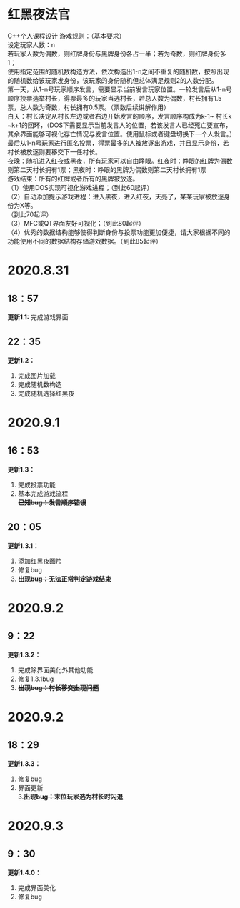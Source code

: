 # 红黑夜法官
C++个人课程设计
游戏规则：（基本要求）  
设定玩家人数：n  
若玩家人数为偶数，则红牌身份与黑牌身份各占一半；若为奇数，则红牌身份多1；  
使用指定范围的随机数构造方法，依次构造出1-n之间不重复的随机数，按照出现的随机数给该玩家发身份，该玩家的身份随机但总体满足规则2的人数分配。  
第一天，从1-n号玩家顺序发言，需要显示当前发言玩家位置。一轮发言后从1-n号顺序投票选举村长，得票最多的玩家当选村长，若总人数为偶数，村长拥有1.5票，总人数为奇数，村长拥有0.5票。（票数后续讲解作用）  
白天：村长决定从村长左边或者右边开始发言的顺序，发言顺序构成为k-1~ 村长k ~k+1的回环，（DOS下需要显示当前发言人的位置，若该发言人已经死亡要宣布，其余界面能够可视化存亡情况与发言位置。使用鼠标或者键盘切换下一个人发言。）最后从1-n号玩家进行匿名投票，得票最多的人被放逐出游戏，并且显示身份，若村长被放逐则要移交下一任村长。  
夜晚：随机进入红夜或黑夜，所有玩家可以自由睁眼。红夜时：睁眼的红牌为偶数则第二天村长拥有1票；黑夜时：睁眼的黑牌为偶数则第二天村长拥有1票  
游戏结束：所有的红牌或者所有的黑牌被放逐。  
（1）使用DOS实现可视化游戏进程；（到此60起评）  
（2）自动添加提示游戏进程：进入黑夜，进入红夜，天亮了，某某玩家被放逐身份为X等。  
（到此70起评）  
（3）MFC或QT界面友好可视化；（到此80起评）  
（4）优秀的数据结构能够使得判断身份与投票功能更加便捷，请大家根据不同的功能使用不同的数据结构存储游戏数据。（到此85起评）  

# 2020.8.31
## 18：57
**更新1.1:** 完成游戏界面
## 22：35
**更新1.2：** 
1. 完成图片加载  
2. 完成随机数构造
3. 完成随机选择红黑夜  

# 2020.9.1
## 16：53
**更新1.3：**
1. 完成投票功能  
2. 基本完成游戏流程  
~~**已知bug：发言顺序错误**~~
## 20：05
**更新1.3.1：**
1. 添加红黑夜图片
2. 修复bug  
3. ~~**出现bug：无法正常判定游戏结束**~~

# 2020.9.2
## 9：22
**更新1.3.2：**  
1. 完成除界面美化外其他功能  
2. 修复1.3.1bug
3. ~~**出现bug：村长移交出现问题**~~

# 2020.9.2
## 18：29
**更新1.3.3：**  
1. 修复bug
2. 界面更新  
3.~~**出现bug：末位玩家选为村长时闪退**~~

# 2020.9.3
## 9：30
**更新1.4.0：**
1. 完成界面美化
2. 修复bug
